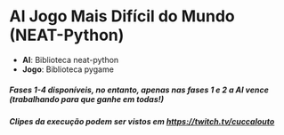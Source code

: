 # AI Jogo Mais Difícil do Mundo (NEAT-Python)
* **AI**: Biblioteca neat-python
* **Jogo**: Biblioteca pygame

##### Fases 1-4 disponíveis, no entanto, apenas nas fases 1 e 2 a AI vence (trabalhando para que ganhe em todas!)
##### Clipes da execução podem ser vistos em https://twitch.tv/cuccalouto
